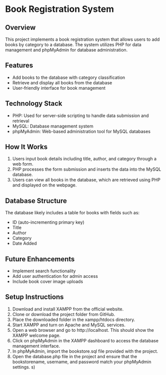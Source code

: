 # Book Registration System

## Overview
This project implements a book registration system that allows users to add books by category to a database. The system utilizes PHP for data management and phpMyAdmin for database administration.

## Features
- Add books to the database with category classification
- Retrieve and display all books from the database
- User-friendly interface for book management

## Technology Stack
- PHP: Used for server-side scripting to handle data submission and retrieval
- MySQL: Database management system
- phpMyAdmin: Web-based administration tool for MySQL databases

## How It Works
1. Users input book details including title, author, and category through a web form.
2. PHP processes the form submission and inserts the data into the MySQL database.
3. Users can view all books in the database, which are retrieved using PHP and displayed on the webpage.

## Database Structure
The database likely includes a table for books with fields such as:
- ID (auto-incrementing primary key)
- Title
- Author
- Category
- Date Added

## Future Enhancements
- Implement search functionality
- Add user authentication for admin access
- Include book cover image uploads

## Setup Instructions
1. Download and install XAMPP from the official website.
2. Clone or download the project folder from GitHub.
3. Place the downloaded folder in the xampp/htdocs directory.
4. Start XAMPP and turn on Apache and MySQL services.
5. Open a web browser and go to http://localhost. This should show the XAMPP welcome page.
6. Click on phpMyAdmin in the XAMPP dashboard to access the database management interface.
7. In phpMyAdmin, import the bookstore.sql file provided with the project.
8. Open the database.php file in the project and ensure that the bookstorename, username, and password match your phpMyAdmin settings.
s)
